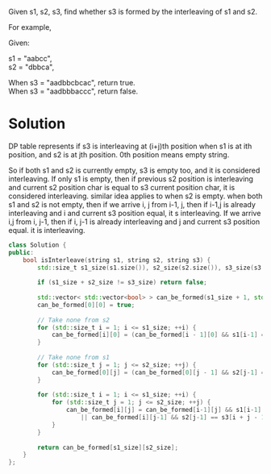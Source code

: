 Given s1, s2, s3, find whether s3 is formed by the interleaving of s1 and s2.

For example, 

Given:  

s1 = "aabcc",  
s2 = "dbbca",  

When s3 = "aadbbcbcac", return true.  
When s3 = "aadbbbaccc", return false.  

# Solution

DP table represents if s3 is interleaving at (i+j)th position when s1 is at ith position, and s2 is at jth position. 0th position means empty string.

So if both s1 and s2 is currently empty, s3 is empty too, and it is considered interleaving. If only s1 is empty, then if previous s2 position is interleaving and current s2 position char is equal to s3 current position char, it is considered interleaving. similar idea applies to when s2 is empty. when both s1 and s2 is not empty, then if we arrive i, j from i-1, j, then if i-1,j is already interleaving and i and current s3 position equal, it s interleaving. If we arrive i,j from i, j-1, then if i, j-1 is already interleaving and j and current s3 position equal. it is interleaving.


```cpp
class Solution {
public:
    bool isInterleave(string s1, string s2, string s3) {
        std::size_t s1_size(s1.size()), s2_size(s2.size()), s3_size(s3.size());
        
        if (s1_size + s2_size != s3_size) return false;
        
        std::vector< std::vector<bool> > can_be_formed(s1_size + 1, std::vector<bool>(s2_size + 1, false));
        can_be_formed[0][0] = true;
        
        // Take none from s2
        for (std::size_t i = 1; i <= s1_size; ++i) {
            can_be_formed[i][0] = (can_be_formed[i - 1][0] && s1[i-1] == s3[i-1]);
        }
        
        // Take none from s1
        for (std::size_t j = 1; j <= s2_size; ++j) {
            can_be_formed[0][j] = (can_be_formed[0][j - 1] && s2[j-1] == s3[j-1]);
        }
        
        for (std::size_t i = 1; i <= s1_size; ++i) { 
            for (std::size_t j = 1; j <= s2_size; ++j) {
                can_be_formed[i][j] = can_be_formed[i-1][j] && s1[i-1] == s3[i + j - 1]
                    || can_be_formed[i][j-1] && s2[j-1] == s3[i + j - 1];
            }
        }
        
        return can_be_formed[s1_size][s2_size];
    }
};
```
